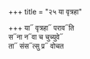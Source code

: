 +++
title = "२५ या वृत्रहा"

+++
या᳓ वृत्रहा᳓ पराव᳓ति  
स᳓ना न᳓वा च चुच्युवे᳓  
ता᳓ संस᳓त्सु प्र᳓ वोचत